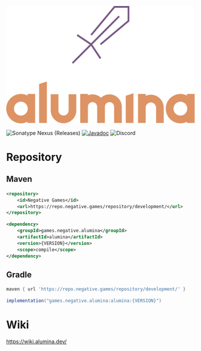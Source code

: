 ![logo-transparent.png](assets%2Flogo-transparent.png)

![Sonatype Nexus (Releases)](https://img.shields.io/nexus/r/games.negative.alumina/alumina?server=https%3A%2F%2Frepo.negative.games&nexusVersion=3&logo=sonatype&label=version)
[![Javadoc](https://img.shields.io/badge/JavaDoc-Online-green)](https://jd.alumina.dev) ![Discord](https://img.shields.io/discord/822346437240815656?logo=discord&label=discord)

# Repository
## Maven

```xml
<repository>
    <id>Negative Games</id>
    <url>https://repo.negative.games/repository/development/</url>
</repository>
```

```xml
<dependency>
    <groupId>games.negative.alumina</groupId>
    <artifactId>alumina</artifactId>
    <version>{VERSION}</version>
    <scope>compile</scope>
</dependency>
```

## Gradle
```groovy
maven { url 'https://repo.negative.games/repository/development/' }
```

```groovy
implementation("games.negative.alumina:alumina:{VERSION}")
```

# Wiki
https://wiki.alumina.dev/
